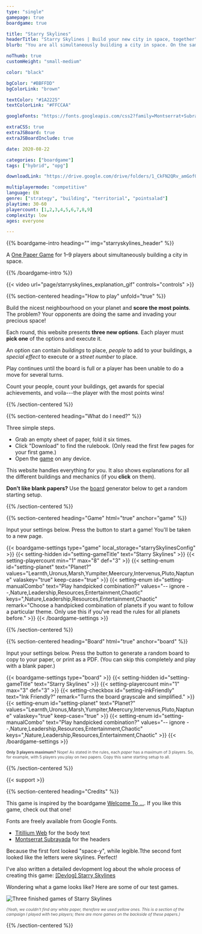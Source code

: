 ```yaml
---
type: "single"
gamepage: true
boardgame: true

title: "Starry Skylines"
headerTitle: "Starry Skylines | Build your new city in space, together"
blurb: "You are all simultaneously building a city in space. On the same planet. And no, this is not a cooperative game."

noThumb: true
customHeight: "small-medium"

color: "black"

bgColor: "#BBFFDD"
bgColorLink: "brown"

textColor: "#1A2225"
textColorLink: "#FFCCAA"

googleFonts: "https://fonts.googleapis.com/css2?family=Montserrat+Subrayada:wght@700&family=Titillium+Web:ital,wght@0,400;0,700;1,400&display=swap"

extraCSS: true
extraJSBoard: true
extraJSBoardInclude: true

date: 2020-08-22

categories: ["boardgame"]
tags: ["hybrid", "opg"]

downloadLink: "https://drive.google.com/drive/folders/1_CkFN2QRv_amGofQcfP9RkGQgiZj9HXh"

multiplayermode: "competitive"
language: EN
genre: ["strategy", "building", "territorial", "pointsalad"]
playtime: 30-60
playercount: [1,2,3,4,5,6,7,8,9]
complexity: low
ages: everyone

---
```


{{% boardgame-intro heading="" img="starryskylines_header" %}}

A [One Paper Game](/boardgames#one_paper_games) for 1&ndash;9 players about simultaneously building a city in space.</p>

{{% /boardgame-intro %}}

<div class="limit-width explanation-gif">
  {{< video url="page/starryskylines_explanation_gif" controls="controls" >}}
</div>

{{% section-centered heading="How to play" unfold="true" %}}

Build the nicest neighbourhood on your planet and **score the most points**. The problem? Your opponents are doing the same and invading your precious space!

Each round, this website presents **three new options**. Each player must **pick one** of the options and execute it.

An option can contain _buildings_ to place, _people_ to add to your buildings, a _special effect_ to execute or a _street number_ to place.

Play continues until the board is full or a player has been unable to do a move for several turns.

Count your people, count your buildings, get awards for special achievements, and voila---the player with the most points wins!

{{% /section-centered %}}

{{% section-centered heading="What do I need?" %}}

Three simple steps.

* Grab an empty sheet of paper, fold it six times.
* Click "Download" to find the rulebook. (Only read the first few pages for your first game.)
* Open the [game](#game) on any device.

This website handles everything for you. It also shows explanations for all the different buildings and mechanics (if you **click** on them).

**Don't like blank papers?** Use the [board](#board) generator below to get a random starting setup.

{{% /section-centered %}}

{{% section-centered heading="Game" html="true" anchor="game" %}}

<p>Input your settings below. Press the button to start a game! You'll be taken to a new page.</p>

{{< boardgame-settings type="game" local_storage="starrySkylinesConfig" >}}
  {{< setting-hidden id="setting-gameTitle" text="Starry Skylines" >}}
  {{< setting-playercount min="1" max="8" def="3" >}}
  {{< setting-enum id="setting-planet" text="Planet?" values="Learnth,Uronus,Marsh,Yumpiter,Meercury,Intervenus,Pluto,Naptune" valaskey="true" keep-case="true" >}}
  {{< setting-enum id="setting-manualCombo" text="Play handpicked combination?" values="-- ignore --,Nature,Leadership,Resources,Entertainment,Chaotic" keys=",Nature,Leadership,Resources,Entertainment,Chaotic" remark="Choose a handpicked combination of planets if you want to follow a particular theme. Only use this if you've read the rules for all planets before." >}}
{{< /boardgame-settings >}}

{{% /section-centered %}}

{{% section-centered heading="Board" html="true" anchor="board" %}}

<p>Input your settings below. Press the button to generate a random board to copy to your paper, or print as a PDF. (You can skip this completely and play with a blank paper.)</p>

{{< boardgame-settings type="board" >}}
  {{< setting-hidden id="setting-gameTitle" text="Starry Skylines" >}}
  {{< setting-playercount min="1" max="3" def="3" >}}
  {{< setting-checkbox id="setting-inkFriendly" text="Ink Friendly?" remark="Turns the board grayscale and simplified." >}}
  {{< setting-enum id="setting-planet" text="Planet?" values="Learnth,Uronus,Marsh,Yumpiter,Meercury,Intervenus,Pluto,Naptune" valaskey="true" keep-case="true" >}}
  {{< setting-enum id="setting-manualCombo" text="Play handpicked combination?" values="-- ignore --,Nature,Leadership,Resources,Entertainment,Chaotic" keys=",Nature,Leadership,Resources,Entertainment,Chaotic" >}}
{{< /boardgame-settings >}}

<p style="opacity:0.75; font-size: 0.75em;"><strong>Only 3 players maximum?</strong> Nope! As stated in the rules, each <em>paper</em> has a maximum of 3 players. So, for example, with 5 players you play on <em>two</em> papers. Copy this same starting setup to all.</p>

{{% /section-centered %}}

{{< support >}}

{{% section-centered heading="Credits" %}}

This game is inspired by the boardgame [Welcome To ...](https://boardgamegeek.com/boardgame/233867/welcome). If you like this game, check out that one!

Fonts are freely available from Google Fonts. 

* [Titillium Web](https://fonts.google.com/specimen/Titillium+Web) for the body text
* [Montserrat Subrayada](https://fonts.google.com/specimen/Montserrat+Subrayada) for the headers

Because the first font looked "space-y", while legible.Tthe second font looked like the letters were skylines. Perfect!

I've also written a detailed devlopment log about the whole process of creating this game: [[Devlog] Starry Skylines](/blog/boardgames/starry-skylines/devlog-starry-skylines)

Wondering what a game looks like? Here are some of our test games.

![Three finished games of Starry Skylines](page/starryskylines_finishedgames.webp)

<span style="opacity: 0.75; font-style: italic; font-size: 0.75em; display: inline-block;">(Yeah, we couldn't find any white paper, therefore we used yellow ones. This is a section of the campaign I played with two players; there are more games on the backside of these papers.)</span>

{{% /section-centered %}}